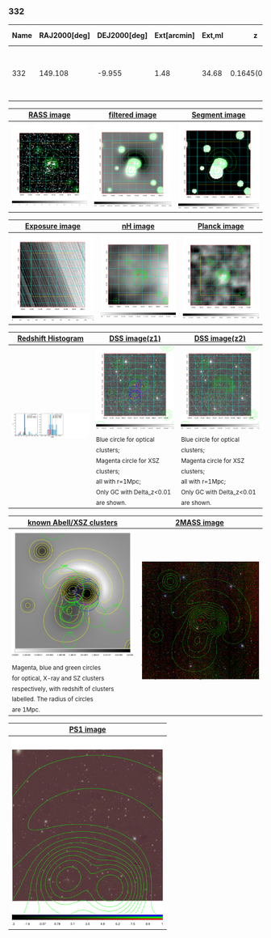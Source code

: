 <div STYLE="page-break-after: always;"></div>

### 332

|Name|RAJ2000[deg]|DEJ2000[deg] |Ext[arcmin]| Ext,ml | z | z_src| C|GC(XSZ,Delta_z<0.01)| GC(OPT,Delta_z<0.01)|GC| R_sig[arcmin] | R500[arcmin] | R500[Mpc]| CRsig[c/s] | CR500[c/s] |L500[1E44 erg/s]|F500[1E-12 erg/s/cm^2]| M500[1E14 Msun]|Tx[keV]|Cnt_sig|Beta|Rc[arcmin]|Comment|Alias|
|---|---|---|---|---|---|------|---|--------|---------|----------|---|---|---|---|---|---|---|---|---|---|---|---|---|---|
|332| 149.108| -9.955| 1.48| 34.68| 0.1645(0.005)| z1, z_xsz| B| XB| A, W| A, MCXC, N, PSZ2, Tar, W, XB| 9.288| 6.784| 1.148| 0.264(0.034)| 0.253(0.032)| 3.546(0.220)| 4.759(0.296)| 5.06(0.15)| 6.14(0.12)| 171.5| 0.656(-0.084+0.124)| 2.562(-0.778+0.974)| -| k107|

|[RASS image](../image/332/332_img.pdf)|[filtered image](../image/332/332_fil.pdf)|[Segment image](../image/332/332_seg.pdf)|
|-------------------|--------------------|-------------------|
| <img src="../image/332/332_img.png" width="300">  | <img src="../image/332/332_fil.png" width="300">   | <img src="../image/332/332_seg.png" width="300">  |

|[Exposure image](../image/332/332_mex.pdf)| [nH image](../image/332/332_nh.pdf)| [Planck image](../image/332/332_p.pdf)|
|-------------------|--------------------|-------------------|
|<img src="../image/332/332_mex.png" width="300">   | <img src="../image/332/332_nh.png" width="300">    | <img src="../image/332/332_p.png" width="300"> |

|[Redshift Histogram](../image/332/332_zg.pdf) | [DSS image(z1)](../image/332/332_dss_z1.pdf)      |  [DSS image(z2)](../image/332/332_dss_z2.pdf)    |
|-------------------|--------------------|-------------------|
|<img src="../image/332/332_zg.png" width="300"> |<img src="../image/332/332_dss_z1.png" width="300"> <sub><br>Blue circle for optical clusters; <br>Magenta circle for XSZ clusters; <br>all with r=1Mpc; <br>Only GC with Delta_z<0.01 are shown. </sub>| <img src="../image/332/332_dss_z2.png" width="300"><sub><br>Blue circle for optical clusters; <br>Magenta circle for XSZ clusters; <br>all with r=1Mpc; <br>Only GC with Delta_z<0.01 are shown. </sub> |

|[known Abell/XSZ clusters](../image/332/332_gc.pdf) | [2MASS image](../image/332/332_2mass.pdf)      |
|-------------------|-------------------|
|<img src=../image/332/332_gc.png width="300"> <br><sub>Magenta, blue and green circles <br>for optical, X-ray and SZ clusters <br>respectively, with redshift of clusters <br>labelled. The radius of circles <br>are 1Mpc.</sub>|<img src="../image/332/332_2mass.png" width="300">  |

|[PS1 image](../image/332/332_ps1.pdf)            |
|-------------------|
| <img src="../image/332/332_ps1.pdf" width="300">  |
